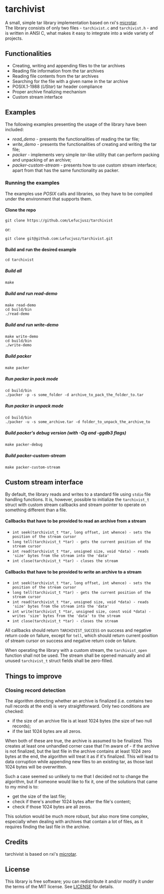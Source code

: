 
# tarchivist
A small, simple tar library implementation based on rxi's [microtar](https://github.com/rxi/microtar).  
The library consists of only two files - `tarchivist.c` and `tarchivist.h` - and is written in ANSI C, what makes it easy to integrate into a wide variety of projects.

## Functionalities
* Creating, writing and appending files to the tar archives
* Reading file information from the tar archives
* Reading file contents from the tar archives
* Searching for the file with a given name in the tar archive
* POSIX.1-1988 (*UStar*) tar header compliance
* Proper archive finalizing mechanism
* Custom stream interface

## Examples
The following examples presenting the usage of the library have been included:
* *read_demo* - presents the functionalities of reading the tar file;
* *write_demo* - presents the functionalities of creating and writing the tar file;
* *packer* - implements very simple *tar*-like utility that can perform packing and unpacking of an archive;
* *packer-custom-stream* - presents how to use custom stream interface; apart from that has the same functionality as packer.

### Running the examples
The examples use *POSIX* calls and libraries, so they have to be compiled under the environment that supports them.
#### Clone the repo
```shell
git clone https://github.com/Lefucjusz/tarchivist
```
or:
```shell
git clone git@github.com:Lefucjusz/tarchivist.git
```
#### Build and run the desired example
```shell
cd tarchivist
```
##### Build all
```shell
make
```
##### Build and run *read-demo*
```shell
make read-demo
cd build/bin
./read-demo
```
##### Build and run *write-demo*
```shell
make write-demo
cd build/bin
./write-demo
```
##### Build *packer*
```shell
make packer
```
##### Run *packer* in pack mode
`````shell
cd build/bin
./packer -p -s some_folder -d archive_to_pack_the_folder_to.tar
`````

##### Run *packer* in unpack mode
`````shell
cd build/bin
./packer -u -s some_archive.tar -d folder_to_unpack_the_archive_to
`````

##### Build *packer*'s debug version (with *-Og* and *-ggdb3* flags) 
```shell
make packer-debug
```

##### Build *packer-custom-stream*
```shell
make packer-custom-stream
```

## Custom stream interface
By default, the library reads and writes to a standard file using `stdio` file handling functions. It is, however, possible to initialize the `tarchivist_t` struct with custom stream callbacks and stream pointer to operate on something different than a file.
#### Callbacks that have to be provided to read an archive from a stream
* `int seek(tarchivist_t *tar, long offset, int whence) - sets the position of the stream cursor`
* `long tell(tarchivist_t *tar) - gets the current position of the stream cursor`
* `int read(tarchivist_t *tar, unsigned size, void *data) - reads 'size' bytes from the stream into the 'data'`
* `int close(tarchivist_t *tar) - closes the stream`

#### Callbacks that have to be provided to write an archive to a stream
* `int seek(tarchivist_t *tar, long offset, int whence) - sets the position of the stream cursor`
* `long tell(tarchivist_t *tar) - gets the current position of the stream cursor`
* `int read(tarchivist_t *tar, unsigned size, void *data) - reads 'size' bytes from the stream into the 'data'`
* `int write(tarchivist_t *tar, unsigned size, const void *data) - writes 'size' bytes from the 'data' to the stream`
* `int close(tarchivist_t *tar) - closes the stream`

All callbacks should return `TARCHIVIST_SUCCESS` on success and negative return code on failure, except for `tell`, which should return current position of stream cursor on success and negative return code on failure.

When operating the library with a custom stream, the `tarchivist_open` function shall not be used. The stream shall be opened manually and all unused `tarchivist_t` struct fields shall be zero-filled.

## Things to improve

### Closing record detection
The algorithm detecting whether an archive is finalized (i.e. contains two null records at the end) is very straightforward. Only two conditions are checked:
* if the size of an archive file is at least 1024 bytes (the size of two null records);
* if the last 1024 bytes are all zeros.

When both of these are true, the archive is assumed to be finalized. This creates at least one unhandled corner case that I'm aware of - if the archive is not finalized, but the last file in the archive contains at least 1024 zero bytes at the end, the algorithm will treat it as if it's finalized. This will lead to data corruption while appending new files to an existing tar, as those last 1024 bytes will be overwritten. 

Such a case seemed so unlikely to me that I decided not to change the algorithm, but if someone would like to fix it, one of the solutions that came to my mind is to:
* get the size of the last file;
* check if there's another 1024 bytes after the file's content;
* check if those 1024 bytes are all zeros.

This solution would be much more robust, but also more time complex, especially when dealing with archives that contain a lot of files, as it requires finding the last file in the archive.

## Credits
tarchivist is based on rxi's [microtar](https://github.com/rxi/microtar).

## License
This library is free software; you can redistribute it and/or modify it under the terms of the MIT license. See [LICENSE](https://github.com/Lefucjusz/tarchivist/blob/main/LICENSE) for details.
